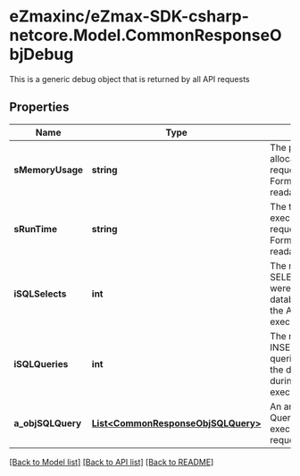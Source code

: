 # eZmaxinc/eZmax-SDK-csharp-netcore.Model.CommonResponseObjDebug
This is a generic debug object that is returned by all API requests
## Properties

Name | Type | Description | Notes
------------ | ------------- | ------------- | -------------
**sMemoryUsage** | **string** | The peak memory allocated during the API request execution. Formatted as a human readable string | 
**sRunTime** | **string** | The total server execution time of the API request execution. Formatted as a human readable string | 
**iSQLSelects** | **int** | The number of SQL SELECT queries that were sent to the database server during the API request execution | 
**iSQLQueries** | **int** | The number of SQL INSERT/UPDATE/DELETE queries that were sent to the database server during the API request execution | 
**a_objSQLQuery** | [**List&lt;CommonResponseObjSQLQuery&gt;**](CommonResponseObjSQLQuery.md) | An array of the SQL Queries that were executed during the API request execution | 

[[Back to Model list]](../README.md#documentation-for-models) [[Back to API list]](../README.md#documentation-for-api-endpoints) [[Back to README]](../README.md)

